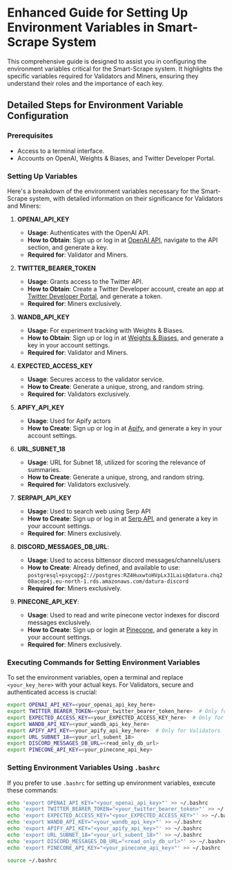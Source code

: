 # Enhanced Guide for Setting Up Environment Variables in Smart-Scrape System

This comprehensive guide is designed to assist you in configuring the environment variables critical for the Smart-Scrape system. It highlights the specific variables required for Validators and Miners, ensuring they understand their roles and the importance of each key.

## Detailed Steps for Environment Variable Configuration

### Prerequisites

- Access to a terminal interface.
- Accounts on OpenAI, Weights & Biases, and Twitter Developer Portal.

### Setting Up Variables

Here's a breakdown of the environment variables necessary for the Smart-Scrape system, with detailed information on their significance for Validators and Miners:

1. **OPENAI_API_KEY**

   - **Usage**: Authenticates with the OpenAI API.
   - **How to Obtain**: Sign up or log in at [OpenAI API](https://beta.openai.com/signup/), navigate to the API section, and generate a key.
   - **Required for**: Validator and Miners.

2. **TWITTER_BEARER_TOKEN**

   - **Usage**: Grants access to the Twitter API.
   - **How to Obtain**: Create a Twitter Developer account, create an app at [Twitter Developer Portal](https://developer.twitter.com/en/portal/dashboard), and generate a token.
   - **Required for**: Miners exclusively.

3. **WANDB_API_KEY**

   - **Usage**: For experiment tracking with Weights & Biases.
   - **How to Obtain**: Sign up or log in at [Weights & Biases](https://wandb.ai/), and generate a key in your account settings.
   - **Required for**: Validator and Miners.

4. **EXPECTED_ACCESS_KEY**

   - **Usage**: Secures access to the validator service.
   - **How to Create**: Generate a unique, strong, and random string.
   - **Required for**: Validators exclusively.

5. **APIFY_API_KEY**

   - **Usage**: Used for Apify actors
   - **How to Create**: Sign up or log in at [Apify](https://apify.com/), and generate a key in your account settings.

6. **URL_SUBNET_18**

   - **Usage**: URL for Subnet 18, utilized for scoring the relevance of summaries.
   - **How to Create**: Generate a unique, strong, and random string.
   - **Required for**: Validators exclusively.

7. **SERPAPI_API_KEY**
   - **Usage**: Used to search web using Serp API
   - **How to Create**: Sign up or log in at [Serp API](https://serpapi.com/), and generate a key in your account settings.
   - **Required for**: Miners exclusively.

8. **DISCORD_MESSAGES_DB_URL**:
   - **Usage**: Used to access bittensor discord messages/channels/users
   - **How to Create**: Already defined, and available to use: `postgresql+psycopg2://postgres:RZ4HuxwtoHVpLx31Lais@datura.chq208acep4j.eu-north-1.rds.amazonaws.com/datura-discord`
   - **Required for**: Miners exclusively.

9. **PINECONE_API_KEY**:
   - **Usage**: Used to read and write pinecone vector indexes for discord messages exclusively.
   - **How to Create**: Sign up or login at [Pinecone](http://pinecone.io/), and generate a key in your account settings.
   - **Required for**: Miners exclusively.

### Executing Commands for Setting Environment Variables

To set the environment variables, open a terminal and replace `<your_key_here>` with your actual keys. For Validators, secure and authenticated access is crucial:

```bash
export OPENAI_API_KEY=<your_openai_api_key_here>
export TWITTER_BEARER_TOKEN=<your_twitter_bearer_token_here>  # Only for Miners
export EXPECTED_ACCESS_KEY=<your_EXPECTED_ACCESS_KEY_here>  # Only for Validators
export WANDB_API_KEY=<your_wandb_api_key_here>
export APIFY_API_KEY=<your_apify_api_key_here>  # Only for Validators
export URL_SUBNET_18=<your_url_subent_18>
export DISCORD_MESSAGES_DB_URL=<read_only_db_url>
export PINECONE_API_KEY=<your_pinecone_api_key>
```

### Setting Environment Variables Using `.bashrc`

If you prefer to use `.bashrc` for setting up environment variables, execute these commands:

```bash
echo 'export OPENAI_API_KEY="<your_openai_api_key>"' >> ~/.bashrc
echo 'export TWITTER_BEARER_TOKEN="<your_twitter_bearer_token>"' >> ~/.bashrc  # Only for Miners
echo 'export EXPECTED_ACCESS_KEY="<your_EXPECTED_ACCESS_KEY>"' >> ~/.bashrc  # Only for Validators
echo 'export WANDB_API_KEY="<your_wandb_api_key>"' >> ~/.bashrc
echo 'export APIFY_API_KEY="<your_apify_api_key>"' >> ~/.bashrc
echo 'export URL_SUBNET_18="<your_url_subent_18>"' >> ~/.bashrc
echo 'export DISCORD_MESSAGES_DB_URL="<read_only_db_url>"' >> ~/.bashrc
echo 'export PINECONE_API_KEY="<your_pinecone_api_key>"' >> ~/.bashrc

source ~/.bashrc
```
